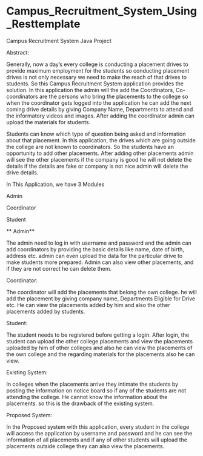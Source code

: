 # Campus_Recruitment_System_Using_Resttemplate


Campus Recruitment System Java Project


Abstract:

Generally, now a day’s every college is conducting a placement drives to provide maximum employment for the students so conducting placement drives is not only necessary we need to make the reach of that drives to students. So this Campus Recruitment System application provides the solution. In this application the admin will the add the Coordinators, Co-coordinators are the persons who bring the placements to the college so when the coordinator gets logged into the application he can add the next coming drive details by giving Company Name, Departments to attend and the informatory videos and images. After adding the coordinator admin can upload the materials for students.

Students can know which type of question being asked and information about that placement. In this application, the drives which are going outside the college are not known to coordinators. So the students have an opportunity to add other placements. After adding other placements admin will see the other placements if the company is good he will not delete the details if the details are fake or company is not nice admin will delete the drive details.

In This Application, we have 3 Modules

Admin


Coordinator



Student


**
Admin**

The admin need to log in with username and password and the admin can add coordinators by providing the basic details like name, date of birth, address etc. admin can even upload the data for the particular drive to make students more prepared. Admin can also view other placements, and if they are not correct he can delete them.

Coordinator:

The coordinator will add the placements that belong the own college. he will add the placement by giving company name, Departments Eligible for Drive etc. He can view the placements added by him and also the other placements added by students.

Student:

The student needs to be registered before getting a login. After login, the student can upload the other college placements and view the placements uploaded by him of other colleges and also he can view the placements of the own college and the regarding materials for the placements also he can view.

Existing System:

In colleges when the placements arrive they intimate the students by posting the information on notice board so if any of the students are not attending the college. He cannot know the information about the placements. so this is the drawback of the existing system.

Proposed System:

In the Proposed system with this application, every student in the college will access the application by username and password and he can see the information of all placements and if any of other students will upload the placements outside college they can also view the placements.




